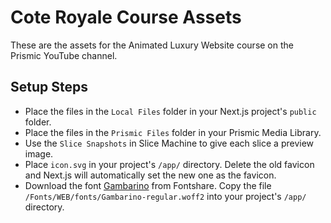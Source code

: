 # Cote Royale Course Assets

These are the assets for the Animated Luxury Website course on the Prismic YouTube channel.

## Setup Steps

- Place the files in the `Local Files` folder in your Next.js project's `public` folder.
- Place the files in the `Prismic Files` folder in your Prismic Media Library.
- Use the `Slice Snapshots` in Slice Machine to give each slice a preview image.
- Place `icon.svg` in your project's `/app/` directory. Delete the old favicon and Next.js will automatically set the new one as the favicon.
- Download the font [Gambarino](https://www.fontshare.com/fonts/gambarino) from Fontshare. Copy the file `/Fonts/WEB/fonts/Gambarino-regular.woff2` into your project's `/app/` directory.
